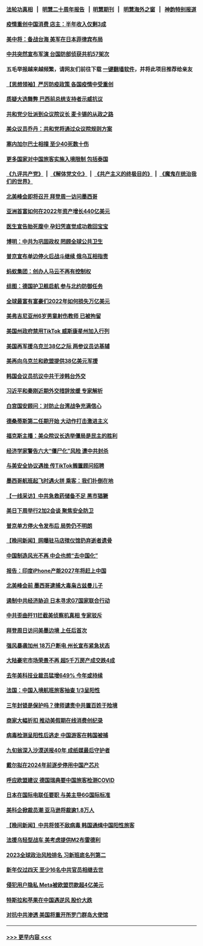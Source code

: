 #### [法轮功真相](https://github.com/gfw-breaker/truth/blob/master/README.md?t=0) &nbsp;&nbsp;|&nbsp;&nbsp; [明慧二十周年报告](https://github.com/gfw-breaker/mh-reports/blob/master/README.md?t=0) &nbsp;&nbsp;|&nbsp;&nbsp;[明慧期刊](https://github.com/gfw-breaker/mh-qikan) &nbsp;&nbsp;|&nbsp;&nbsp; [明慧海外之窗](https://github.com/gfw-breaker/mh-news/blob/master/README.md?t=0) &nbsp;&nbsp;|&nbsp;&nbsp; [神韵特别报道](https://github.com/gfw-breaker/mh-news/blob/master/shenyun.md?t=0)
#### [疫情重创中国消费 店主：半年收入仅剩3成](../pages/nsc418/n13902808.md?t=01091543) 
#### [美中将：备战台海 美军在日本菲律宾布局](../pages/nsc418/n13902697.md?t=01091543) 
#### [中共突然宣布军演 台国防部侦获共机57架次](../pages/nsc418/n13902677.md?t=01091543) 
#### 五毛举报越来越频繁，请网友们前往下载 [一键翻墙软件](https://github.com/gfw-breaker/ssr-accounts)，并将此项目推荐给亲友
#### [【思想领袖】严厉防疫政策 各国疫情中受重创](../pages/nsc418/n13874794.md?t=01091543) 
#### [质疑大选舞弊 巴西前总统支持者示威抗议](../pages/nsc418/n13902529.md?t=01091543) 
#### [共和党少壮派到众议院议长 麦卡锡的从政之路](../pages/nsc418/n13902464.md?t=01091543) 
#### [美众议员乔丹：共和党将通过众议院规则方案](../pages/nsc418/n13902454.md?t=01091543) 
#### [塞内加尔巴士相撞 至少40死数十伤](../pages/nsc418/n13902371.md?t=01091543) 
#### [更多国家对中国旅客实施入境限制 包括泰国](../pages/nsc418/n13901757.md?t=01091543) 
#### [《九评共产党》](https://github.com/begood0513/9ping.md/blob/master/README.md) &nbsp;|&nbsp; [《解体党文化》](../../../../jtdwh.md/blob/master/README.md)  &nbsp;|&nbsp; [《共产主义的终极目的》](../../../../gczydzjmd.md/blob/master/README.md) &nbsp;|&nbsp; [《魔鬼在统治我们的世界》](../../../../mgztzwmdsj.md/blob/master/README.md) 
#### [北美峰会即将召开 拜登周一访问墨西哥](../pages/nsc418/n13901884.md?t=01091543) 
#### [亚洲首富如何在2022年资产增长440亿美元](../pages/nsc418/n13901748.md?t=01091543) 
#### [医生宣告胎死腹中 孕妇凭直觉成功救回宝宝](../pages/nsc418/n13901242.md?t=01091543) 
#### [博明：中共为巩固政权 罔顾全球公共卫生](../pages/nsc418/n13901752.md?t=01091543) 
#### [普京宣布单边停火后战斗继续 俄乌互相指责](../pages/nsc418/n13901618.md?t=01091543) 
#### [蚂蚁集团：创办人马云不再有控制权](../pages/nsc418/n13901432.md?t=01091543) 
#### [组图：德国护卫舰启航 参与北约防御任务](../pages/nsc418/n13900802.md?t=01091543) 
#### [全球最富有富豪们2022年如何损失万亿美元](../pages/nsc418/n13901065.md?t=01091543) 
#### [美弗吉尼亚州6岁男童射伤教师 已被拘留](../pages/nsc418/n13901205.md?t=01091543) 
#### [美国州政府禁用TikTok 威斯康星州加入行列](../pages/nsc418/n13901143.md?t=01091543) 
#### [美国再军援乌克兰38亿之际 两参议员访基辅](../pages/nsc418/n13900971.md?t=01091543) 
#### [美再向乌克兰和欧盟提供38亿美元军援](../pages/nsc418/n13901141.md?t=01091543) 
#### [韩国会议员抗议中共干涉韩台外交](../pages/nsc418/n13900978.md?t=01091543) 
#### [习近平和秦刚近期外交措辞放缓 专家解析](../pages/nsc418/n13901079.md?t=01091543) 
#### [白宫国安顾问：对防止台湾战争充满信心](../pages/nsc418/n13901059.md?t=01091543) 
#### [德桑蒂斯第二任期开始 大动作打击激进主义](../pages/nsc418/n13900994.md?t=01091543) 
#### [福克斯主播：美众院议长选举僵局是民主的胜利](../pages/nsc418/n13901068.md?t=01091543) 
#### [经济学家警告六大“僵尸化”风险 遭中共封杀](../pages/nsc418/n13900799.md?t=01091543) 
#### [与美安全协议遇挫 传TikTok搁置顾问招聘](../pages/nsc418/n13900899.md?t=01091543) 
#### [墨西哥航班起飞时遇火拼 乘客：我们扑倒在地](../pages/nsc418/n13900990.md?t=01091543) 
#### [【一线采访】中共急救药储备不足 黑市猖獗](../pages/nsc418/n13900798.md?t=01091543) 
#### [美日下周举行2加2会谈 聚焦安全防卫](../pages/nsc418/n13900968.md?t=01091543) 
#### [普京单方停火令发布后 局势仍不明朗](../pages/nsc418/n13900816.md?t=01091543) 
#### [【晚间新闻】网曝驻马店殡仪馆扔弃逝者遗骨](../pages/nsc418/n13900753.md?t=01091543) 
#### [中国制造风光不再 中企也想“去中国化”](../pages/nsc418/n13900680.md?t=01091543) 
#### [报告：印度iPhone产能2027年将赶上中国](../pages/nsc418/n13900495.md?t=01091543) 
#### [北美峰会前 墨西哥逮捕大毒枭古兹曼儿子](../pages/nsc418/n13900443.md?t=01091543) 
#### [遏制中共经济胁迫 日本寻求G7国家联合行动](../pages/nsc418/n13900329.md?t=01091543) 
#### [中共歪曲歼11拦截美侦察机真相 专家驳斥](../pages/nsc418/n13900315.md?t=01091543) 
#### [拜登周日访问美墨边境 上任后首次](../pages/nsc418/n13900254.md?t=01091543) 
#### [强风暴袭加州 18万户断电 州长宣布紧急状态](../pages/nsc418/n13900208.md?t=01091543) 
#### [大陆豪宅市场荣景不再 超5千万房产成交跌4成](../pages/nsc418/n13900215.md?t=01091543) 
#### [去年美科技业裁员猛增649% 今年或持续](../pages/nsc418/n13900192.md?t=01091543) 
#### [法国：中国入境航班旅客抽查 1/3呈阳性](../pages/nsc418/n13900212.md?t=01091543) 
#### [三年封锁是保护吗？律师谴责中共置百姓于险境](../pages/nsc418/n13899964.md?t=01091543) 
#### [商家大幅折扣 推动美假期在线消费创纪录](../pages/nsc418/n13900170.md?t=01091543) 
#### [病毒检测呈阳性后逃走 中国游客在韩国被捕](../pages/nsc418/n13900160.md?t=01091543) 
#### [九旬翁深入沙漠送报40年 成纸媒最后守护者](../pages/nsc418/n13899814.md?t=01091543) 
#### [戴尔拟在2024年前逐步停用中国产芯片](../pages/nsc418/n13899696.md?t=01091543) 
#### [呼应欧盟建议 德国瑞典要中国旅客检测COVID](../pages/nsc418/n13900050.md?t=01091543) 
#### [日本在国际电联任要职 与美主导6G国际标准](../pages/nsc418/n13899963.md?t=01091543) 
#### [美科企掀裁员潮 亚马逊将裁逾1.8万人](../pages/nsc418/n13899783.md?t=01091543) 
#### [【晚间新闻】中共将领不敌病毒 韩国通缉中国阳性旅客](../pages/nsc418/n13899961.md?t=01091543) 
#### [法援乌轻型战车 美考虑提供M2布雷德利](../pages/nsc418/n13899738.md?t=01091543) 
#### [2023全球政治风险排名 习新班底名列第二](../pages/nsc418/n13899506.md?t=01091543) 
#### [新年仅过四天 至少16名中共官员相继去世](../pages/nsc418/n13899537.md?t=01091543) 
#### [侵犯用户隐私 Meta被欧盟罚款超4亿美元](../pages/nsc418/n13899482.md?t=01091543) 
#### [特斯拉和苹果在中国遇逆风 股价大跌](../pages/nsc418/n13899554.md?t=01091543) 
#### [对抗中共渗透 美国将重开所罗门群岛大使馆](../pages/nsc418/n13899530.md?t=01091543) 

----
#### [ >>> 更早内容 <<< ](../indexes/nsc418-earlier.md)
